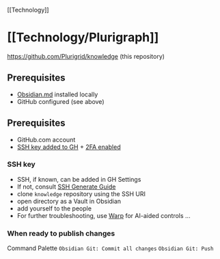 [[Technology]]

# [[Technology/Plurigraph]]
https://github.com/Plurigrid/knowledge (this repository)
## Prerequisites
- [Obsidian.md](https://obsidian.md) installed locally
- GitHub configured (see above)

## Prerequisites
- GitHub.com account
- [SSH key added to GH](https://docs.github.com/en/authentication/connecting-to-github-with-ssh/adding-a-new-ssh-key-to-your-github-account) + [2FA enabled](https://docs.github.com/en/authentication/securing-your-account-with-two-factor-authentication-2fa)
### SSH key
- SSH, if known, can be added in GH Settings
- If not, consult [SSH Generate Guide](https://docs.github.com/en/authentication/connecting-to-github-with-ssh/generating-a-new-ssh-key-and-adding-it-to-the-ssh-agent) 
- clone `knowledge` repository using the SSH URI
- open directory as a Vault in Obsidian
- add yourself to the people 
- For further troubleshooting, use [Warp](https://docs.warp.dev/features/ai-command-search) for AI-aided controls
...

### When ready to publish changes
Command Palette
`Obsidian Git: Commit all changes`
`Obsidian Git: Push`